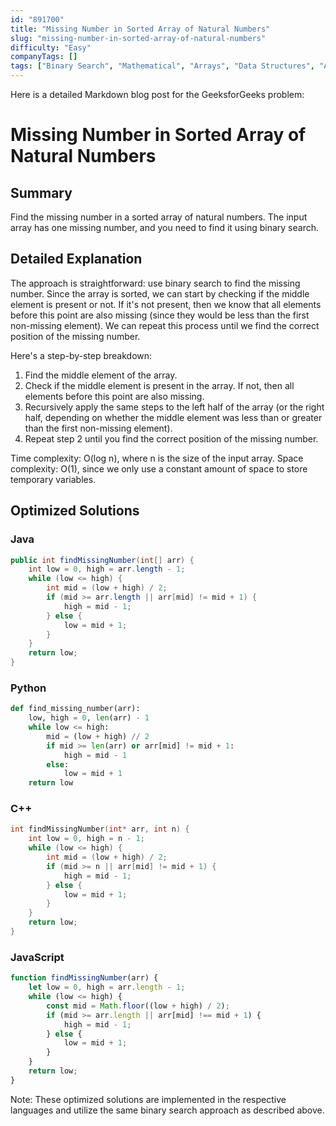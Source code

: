 ```yaml
---
id: "891700"
title: "Missing Number in Sorted Array of Natural Numbers"
slug: "missing-number-in-sorted-array-of-natural-numbers"
difficulty: "Easy"
companyTags: []
tags: ["Binary Search", "Mathematical", "Arrays", "Data Structures", "Algorithms"]
---
```


Here is a detailed Markdown blog post for the GeeksforGeeks problem:

**Missing Number in Sorted Array of Natural Numbers**
=====================================================

## Summary
Find the missing number in a sorted array of natural numbers. The input array has one missing number, and you need to find it using binary search.

## Detailed Explanation
The approach is straightforward: use binary search to find the missing number. Since the array is sorted, we can start by checking if the middle element is present or not. If it's not present, then we know that all elements before this point are also missing (since they would be less than the first non-missing element). We can repeat this process until we find the correct position of the missing number.

Here's a step-by-step breakdown:

1. Find the middle element of the array.
2. Check if the middle element is present in the array. If not, then all elements before this point are also missing.
3. Recursively apply the same steps to the left half of the array (or the right half, depending on whether the middle element was less than or greater than the first non-missing element).
4. Repeat step 2 until you find the correct position of the missing number.

Time complexity: O(log n), where n is the size of the input array.
Space complexity: O(1), since we only use a constant amount of space to store temporary variables.

## Optimized Solutions

### Java
```java
public int findMissingNumber(int[] arr) {
    int low = 0, high = arr.length - 1;
    while (low <= high) {
        int mid = (low + high) / 2;
        if (mid >= arr.length || arr[mid] != mid + 1) {
            high = mid - 1;
        } else {
            low = mid + 1;
        }
    }
    return low;
}
```

### Python
```python
def find_missing_number(arr):
    low, high = 0, len(arr) - 1
    while low <= high:
        mid = (low + high) // 2
        if mid >= len(arr) or arr[mid] != mid + 1:
            high = mid - 1
        else:
            low = mid + 1
    return low
```

### C++
```cpp
int findMissingNumber(int* arr, int n) {
    int low = 0, high = n - 1;
    while (low <= high) {
        int mid = (low + high) / 2;
        if (mid >= n || arr[mid] != mid + 1) {
            high = mid - 1;
        } else {
            low = mid + 1;
        }
    }
    return low;
}
```

### JavaScript
```javascript
function findMissingNumber(arr) {
    let low = 0, high = arr.length - 1;
    while (low <= high) {
        const mid = Math.floor((low + high) / 2);
        if (mid >= arr.length || arr[mid] !== mid + 1) {
            high = mid - 1;
        } else {
            low = mid + 1;
        }
    }
    return low;
}
```

Note: These optimized solutions are implemented in the respective languages and utilize the same binary search approach as described above.